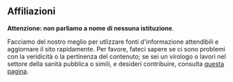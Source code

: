 ## Affiliazioni
**Attenzione: non parliamo a nome di nessuna istituzione**.

Facciamo del nostro meglio per utlizzare fonti d'informazione attendibili e aggiornare il sito rapidamente. Per favore, fateci sapere se ci sono problemi con
la veridicità o la pertinenza del contenuto; se sei un virologo o lavori nel settore della sanità pubblica o simili, e desideri contribuire, consulta [questa pagina](https://github.com/flattenthecurve/guide#how-to-contribute).
